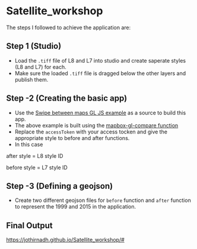 # Satellite_workshop

The steps I followed to achieve the application are:

## Step 1 (Studio)
* Load the `.tiff` file of L8 and L7 into studio and create saperate styles (L8 and L7) for each.
* Make sure the loaded `.tiff` file is dragged below the other layers and publish them.

## Step -2 (Creating the basic app)
* Use the [Swipe between maps GL JS example](https://www.mapbox.com/mapbox-gl-js/example/mapbox-gl-compare/) as a source to build this app.
 * The above example is built using the [mapbox-gl-compare function](https://github.com/mapbox/mapbox-gl-compare)
* Replace the `accessToken` with your access tocken and give the appropriate style to before and after functions.
 * In this case 
 
after style = L8 style ID

before style = L7 style ID

## Step -3 (Defining a geojson)
* Create two different geojson files for `before` function and `after` function to represent the 1999 and 2015 in the application.

## Final Output

https://jothirnadh.github.io/Satellite_workshop/#
